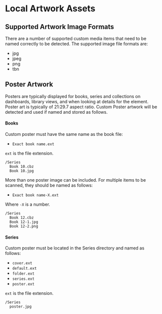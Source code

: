 # Local Artwork Assets

## Supported Artwork Image Formats

There are a number of supported custom media items that need to be named correctly to be detected. The supported image file formats are:
- jpg
- jpeg
- png
- tbn

## Poster Artwork

Posters are typically displayed for books, series and collections on dashboards, library views, and when looking at details for the element. Poster art is typically of 21:29.7 aspect ratio. Custom Poster artwork will be detected and used if named and stored as follows.

#### Books <Badge text="0.53.0+" />

Custom poster must have the same name as the book file:
- `Exact book name.ext`

`ext` is the file extension.

```
/Series
  Book 10.cbz
  Book 10.jpg
```

More than one poster image can be included. For multiple items to be scanned, they should be named as follows:
- `Exact book name-X.ext`

Where `-X` is a number.

```
/Series
  Book 12.cbz
  Book 12-1.jpg
  Book 12-2.png
```

#### Series <Badge text="0.54.0+" />

Custom poster must be located in the Series directory and named as follows:
- `cover.ext`
- `default.ext`
- `folder.ext`
- `series.ext`
- `poster.ext`

`ext` is the file extension.

```
/Series
  poster.jpg
```
